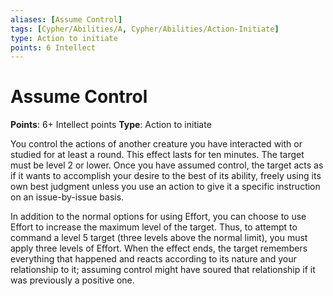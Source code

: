 ```yaml
---
aliases: [Assume Control]
tags: [Cypher/Abilities/A, Cypher/Abilities/Action-Initiate]
type: Action to initiate
points: 6 Intellect
---
```


# Assume Control

**Points**: 6+ Intellect points
**Type**: Action to initiate

You control the actions of another creature you have interacted with or studied for at least a round. This effect lasts for ten minutes. The target must be level 2 or lower. Once you have assumed control, the target acts as if it wants to accomplish your desire to the best of its ability, freely using its own best judgment unless you use an action to give it a specific instruction on an issue-by-issue basis.

In addition to the normal options for using Effort, you can choose to use Effort to increase the maximum level of the target. Thus, to attempt to command a level 5 target (three levels above the normal limit), you must apply three levels of Effort. When the effect ends, the target remembers everything that happened and reacts according to its nature and your relationship to it; assuming control might have soured that relationship if it was previously a positive one.
